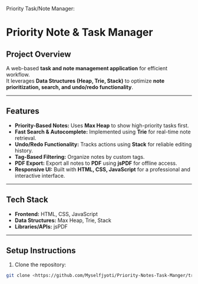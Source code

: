 Priority Task/Note Manager:
# Priority Note & Task Manager

## Project Overview
A web-based **task and note management application** for efficient workflow.  
It leverages **Data Structures (Heap, Trie, Stack)** to optimize **note prioritization, search, and undo/redo functionality**.

---

## Features
- **Priority-Based Notes:** Uses **Max Heap** to show high-priority tasks first.  
- **Fast Search & Autocomplete:** Implemented using **Trie** for real-time note retrieval.  
- **Undo/Redo Functionality:** Tracks actions using **Stack** for reliable editing history.  
- **Tag-Based Filtering:** Organize notes by custom tags.  
- **PDF Export:** Export all notes to **PDF** using **jsPDF** for offline access.  
- **Responsive UI:** Built with **HTML, CSS, JavaScript** for a professional and interactive interface.  

---

## Tech Stack
- **Frontend:** HTML, CSS, JavaScript  
- **Data Structures:** Max Heap, Trie, Stack  
- **Libraries/APIs:** jsPDF  

---

## Setup Instructions
1. Clone the repository:
```bash
git clone <https://github.com/Myselfjyoti/Priority-Notes-Task-Manger/tree/main>
